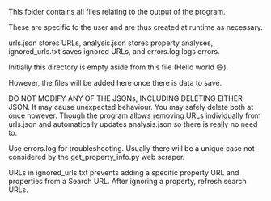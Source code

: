 This folder contains all files relating to the output of the program.

These are specific to the user and are thus created at runtime as necessary.

urls.json stores URLs, analysis.json stores property analyses, ignored_urls.txt saves ignored URLs, and errors.log logs errors.

Initially this directory is empty aside from this file (Hello world :smile:).

However, the files will be added here once there is data to save.


DO NOT MODIFY ANY OF THE JSONs, INCLUDING DELETING EITHER JSON. It may cause unexpected behaviour. You may safely delete both at once however.
Though the program allows removing URLs individually from urls.json and automatically updates analysis.json so there is really no need to.

Use errors.log for troubleshooting. Usually there will be a unique case not considered by the get_property_info.py web scraper.

URLs in ignored_urls.txt prevents adding a specific property URL and properties from a Search URL. After ignoring a property, refresh search URLs.
